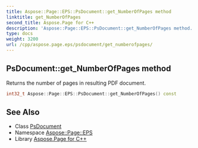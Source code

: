 ```yaml
---
title: Aspose::Page::EPS::PsDocument::get_NumberOfPages method
linktitle: get_NumberOfPages
second_title: Aspose.Page for C++
description: 'Aspose::Page::EPS::PsDocument::get_NumberOfPages method. Returns the number of pages in resulting PDF document in C++.'
type: docs
weight: 3200
url: /cpp/aspose.page.eps/psdocument/get_numberofpages/
---
```

## PsDocument::get_NumberOfPages method


Returns the number of pages in resulting PDF document.

```cpp
int32_t Aspose::Page::EPS::PsDocument::get_NumberOfPages() const
```

## See Also

* Class [PsDocument](../)
* Namespace [Aspose::Page::EPS](../../)
* Library [Aspose.Page for C++](../../../)
